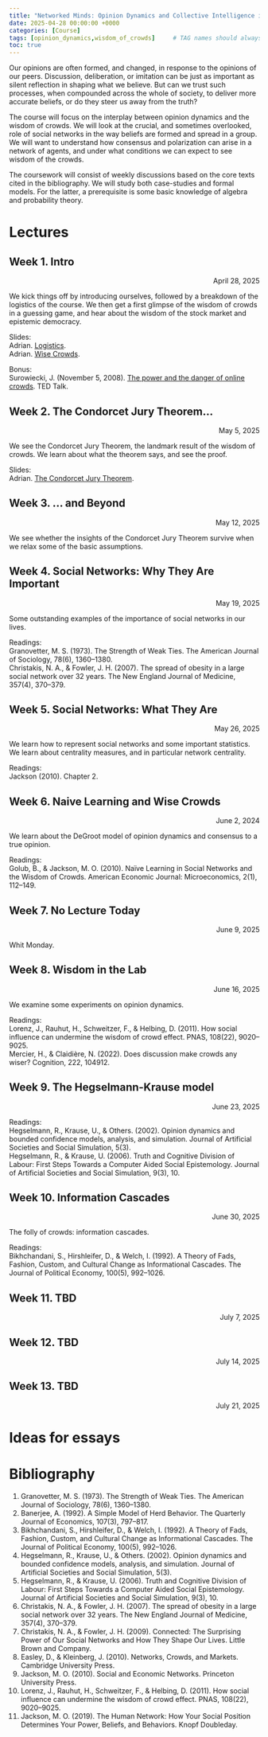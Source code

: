 ```yaml
---
title: "Networked Minds: Opinion Dynamics and Collective Intelligence in Social Networks"
date: 2025-04-28 00:00:00 +0000
categories: [Course]
tags: [opinion_dynamics,wisdom_of_crowds]     # TAG names should always be lowercase
toc: true
---
```


Our opinions are often formed, and changed, in response to the opinions of our peers. Discussion, deliberation, or imitation can be just as important as silent reflection in shaping what we believe. But can we trust such processes, when compounded across the whole of society, to deliver more accurate beliefs, or do they steer us away from the truth?

The course will focus on the interplay between opinion dynamics and the wisdom of crowds. We will look at the crucial, and sometimes overlooked, role of social networks in the way beliefs are formed and spread in a group. We will want to understand how consensus and polarization can arise in a network of agents, and under what conditions we can expect to see wisdom of the crowds.

The coursework will consist of weekly discussions based on the core texts cited in the bibliography. We will study both case-studies and formal models. For the latter, a prerequisite is some basic knowledge of algebra and probability theory.

# Lectures

## Week 1. Intro
<div style="text-align: right">
    April 28, 2025
</div>

We kick things off by introducing ourselves, 
followed by a breakdown of the logistics of the course. 
We then get a first glimpse of the wisdom of crowds in a guessing game,
and hear about the wisdom of the stock market and epistemic democracy.

Slides:
<br>
<i class="fa-solid fa-file-pdf"></i>
Adrian.
<a href = "/content/teaching/2025-ss-networked-minds/01-01-logistics.pdf">Logistics</a>.
<br>
<i class="fa-solid fa-file-pdf"></i>
Adrian.
<a href = "/content/teaching/2025-ss-networked-minds/01-02-wisdom-of-crowds.pdf">Wise Crowds</a>.

Bonus:
<br>
<i class="fa-solid fa-video"></i>
Surowiecki, J. (November 5, 2008).
<a href = "https://www.youtube.com/watch?v=h-Xm4ufnoxY">The power and the danger of online crowds</a>. TED Talk. 





## Week 2. The Condorcet Jury Theorem...
<div style="text-align: right">
    May 5, 2025
</div>

We see the Condorcet Jury Theorem, the landmark result of the wisdom of crowds.
We learn about what the theorem says, and see the proof.

Slides:
<br>
<i class="fa-solid fa-file-pdf"></i>
Adrian.
<a href = "/content/teaching/2025-ss-networked-minds/02-01-cjt.pdf">The Condorcet Jury Theorem</a>.




## Week 3. ... and Beyond
<div style="text-align: right">
May 12, 2025
</div>

We see whether the insights of the Condorcet Jury Theorem survive when we relax some of the basic assumptions.




## Week 4. Social Networks: Why They Are Important

<div style="text-align: right">
    May 19, 2025
</div>

Some outstanding examples of the importance of social networks in our lives.

Readings:
<br>
<i class="fas fa-tasks"></i>
Granovetter, M. S. (1973). The Strength of Weak Ties. The American Journal of Sociology, 78(6), 1360–1380.
<br>
<i class="fas fa-tasks"></i>
Christakis, N. A., & Fowler, J. H. (2007). The spread of obesity in a large social network over 32 years. The New England Journal of Medicine, 357(4), 370–379.






## Week 5. Social Networks: What They Are
<div style="text-align: right">
    May 26, 2025
</div>

We learn how to represent social networks and some important statistics.
We learn about centrality measures, and in particular network centrality.

Readings:
<br>
<i class="fas fa-tasks"></i>
Jackson (2010). Chapter 2.





## Week 6. Naive Learning and Wise Crowds
<div style="text-align: right">
    June 2, 2024
</div>

We learn about the DeGroot model of opinion dynamics and consensus to a true opinion.

Readings:
<br>
<i class="fas fa-tasks"></i>
Golub, B., & Jackson, M. O. (2010). Naïve Learning in Social Networks and the Wisdom of Crowds. American Economic Journal: Microeconomics, 2(1), 112–149.




## Week 7. No Lecture Today
<div style="text-align: right">
    June 9, 2025
</div>

Whit Monday.



## Week 8. Wisdom in the Lab
<div style="text-align: right">
    June 16, 2025
</div>

We examine some experiments on opinion dynamics.

Readings:
<br>
<i class="fas fa-tasks"></i>
Lorenz, J., Rauhut, H., Schweitzer, F., & Helbing, D. (2011). How social influence can undermine the wisdom of crowd effect. PNAS, 108(22), 9020–9025.
<br>
<i class="fas fa-tasks"></i>
Mercier, H., & Claidière, N. (2022). Does discussion make crowds any wiser? Cognition, 222, 104912.





## Week 9. The Hegselmann-Krause model
<div style="text-align: right">
    June 23, 2025
</div>

Readings:
<br>
<i class="fas fa-tasks"></i>
Hegselmann, R., Krause, U., & Others. (2002). Opinion dynamics and bounded confidence models, analysis, and simulation. Journal of Artificial Societies and Social Simulation, 5(3).
<br>
<i class="fas fa-tasks"></i>
Hegselmann, R., & Krause, U. (2006). Truth and Cognitive Division of Labour: First Steps Towards a Computer Aided Social Epistemology. Journal of Artificial Societies and Social Simulation, 9(3), 10.




## Week 10. Information Cascades
<div style="text-align: right">
    June 30, 2025
</div>

The folly of crowds: information cascades.

Readings:
<br>
<i class="fas fa-tasks"></i>
Bikhchandani, S., Hirshleifer, D., & Welch, I. (1992). A Theory of Fads, Fashion, Custom, and Cultural Change as Informational Cascades. The Journal of Political Economy, 100(5), 992–1026.




## Week 11. TBD
<div style="text-align: right">
    July 7, 2025
</div>

<!-- How our justice sense is influenced by the idea of subgame perfection.

<i class="fas fa-tasks"></i>
Hoffman & Yoeli (2022), Chapter 14. -->





## Week 12. TBD
<div style="text-align: right">
    July 14, 2025
</div>

<!-- We see why the many are better than the few,
why groups are wise, and why democracy may work better if people talked
to each other less. -->

## Week 13. TBD
<div style="text-align: right">
    July 21, 2025
</div>

<!-- We talk about the history and mathematics of apportionment 
for the US House of Representatives.

<i class="fas fa-tasks"></i>
Szpiro (2010), Chapters 9 and 10

<i class="fa-solid fa-file-pdf"></i>
Adrian.
<a href = "/content/teaching/2024-ws-adventures/13-01-apportionment-history.pdf">The History of Apportionment in the US</a> -->



# Ideas for essays

# Bibliography
1. Granovetter, M. S. (1973). The Strength of Weak Ties. The American Journal of Sociology, 78(6), 1360–1380.
2. Banerjee, A. (1992). A Simple Model of Herd Behavior. The Quarterly Journal of Economics, 107(3), 797–817.
3. Bikhchandani, S., Hirshleifer, D., & Welch, I. (1992). A Theory of Fads, Fashion, Custom, and Cultural Change as Informational Cascades. The Journal of Political Economy, 100(5), 992–1026.
4. Hegselmann, R., Krause, U., & Others. (2002). Opinion dynamics and bounded confidence models, analysis, and simulation. Journal of Artificial Societies and Social Simulation, 5(3).
5. Hegselmann, R., & Krause, U. (2006). Truth and Cognitive Division of Labour: First Steps Towards a Computer Aided Social Epistemology. Journal of Artificial Societies and Social Simulation, 9(3), 10.
6. Christakis, N. A., & Fowler, J. H. (2007). The spread of obesity in a large social network over 32 years. The New England Journal of Medicine, 357(4), 370–379.
7. Christakis, N. A., & Fowler, J. H. (2009). Connected: The Surprising Power of Our Social Networks and How They Shape Our Lives. Little Brown and Company.
8. Easley, D., & Kleinberg, J. (2010). Networks, Crowds, and Markets. Cambridge University Press.
9. Jackson, M. O. (2010). Social and Economic Networks. Princeton University Press.
10. Lorenz, J., Rauhut, H., Schweitzer, F., & Helbing, D. (2011). How social influence can undermine the wisdom of crowd effect. PNAS, 108(22), 9020–9025.
11. Jackson, M. O. (2019). The Human Network: How Your Social Position Determines Your Power, Beliefs, and Behaviors. Knopf Doubleday.
